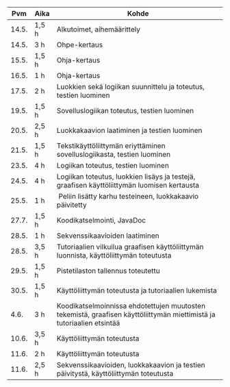 |Pvm   | Aika	| Kohde		|
|------|--------|---------------|
|14.5. | 1,5 h	| Alkutoimet, aihemäärittely |
|14.5. | 3 h	| Ohpe-kertaus |
|15.5. | 1,5 h 	| Ohja-kertaus |
|16.5. | 1 h	| Ohja-kertaus |
|17.5. | 2 h 	| Luokkien sekä logiikan suunnittelu ja toteutus, testien luominen |
|19.5. | 1,5 h	| Sovelluslogiikan toteutus, testien luominen |
|20.5. | 2,5 h	| Luokkakaavion laatiminen ja testien luominen |
|21.5. | 1,5 h	| Tekstikäyttöliittymän eriyttäminen sovelluslogiikasta, testien luominen |
|23.5. | 4 h	| Logiikan toteutus, testien luominen |
|24.5. | 4 h 	| Logiikan toteutus, luokkien lisäys ja testejä, graafisen käyttöliittymän luomisen kertausta |
|25.5. | 1 h	| Peliin lisätty karhu testeineen, luokkakaavio päivitetty |
|27.7. | 1,5 h	| Koodikatselmointi, JavaDoc |
|28.5. | 1 h	| Sekvenssikaavioiden laatiminen |
|28.5. | 3,5 h	| Tutoriaalien vilkuilua graafisen käyttöliittymän luonnista, käyttöliittymän toteutusta |
|29.5. | 1,5 h	| Pistetilaston tallennus toteutettu |
|30.5. | 1,5 h	| Käyttöliittymän toteutusta ja tutoriaalien lukemista |
|4.6.  | 3 h	| Koodikatselmoinnissa ehdotettujen muutosten tekemistä, graafisen käyttöliittymän miettimistä ja tutoriaalien etsintää |
|10.6. | 3,5 h	| Käyttöliittymän toteutusta |
|11.6. | 2 h	| Käyttöliittymän toteutusta |
|11.6. | 2,5 h 	| Sekvenssikaavioiden, luokkakaavion ja testien päivitystä,  käyttöliittymän toteutusta |
